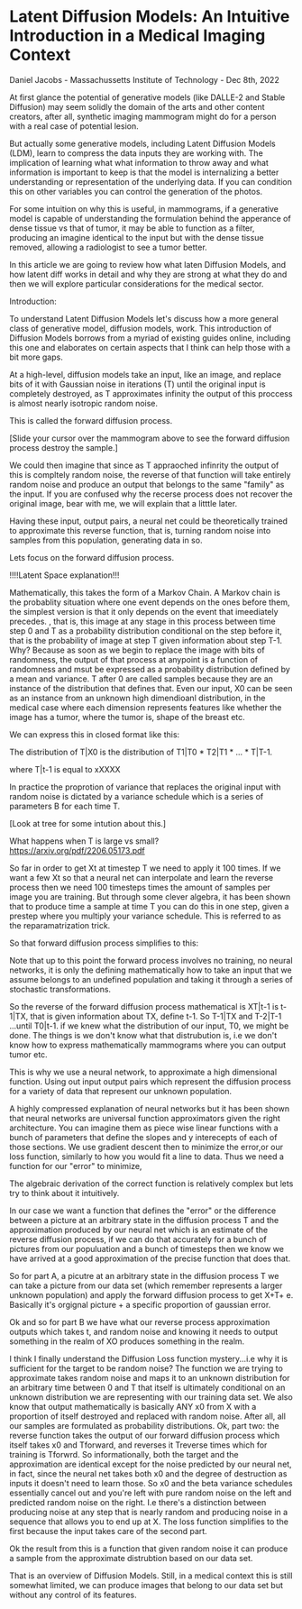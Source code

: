 # Latent Diffusion Models: An Intuitive Introduction in a Medical Imaging Context
Daniel Jacobs - Massachussetts Institute of Technology - Dec 8th, 2022

At first glance the potential of generative models (like DALLE-2 and Stable Diffusion) may seem solidly the domain of the arts and other content creators, after all, synthetic imaging mammogram might do for a person with a real case of potential lesion.    

But actually some generative models, including Latent Diffusion Models (LDM), learn to compress the data inputs they are working with. The implication of learning what what information to throw away and what information is important to keep is that the model is internalizing a better understanding or representation of the underlying data. If you can condition this on other variables you can control the generation of the photos. 

For some intuition on why this is useful, in mammograms, if a generative model is capable of understanding the formulation behind the apperance of dense tissue vs that of tumor, it may be able to function as a filter, producing an imagine identical to the input but with the dense tissue removed, allowing a radiologist to see a tumor better.

In this article we are going to review how what laten Diffusion Models, and how latent diff works in detail and why they are strong at what they do and then we will explore particular considerations for the medical sector.

Introduction:

To understand Latent Diffusion Models let's discuss how a more general class of generative model, diffusion models, work. This introduction of Diffusion Models borrows from a myriad of existing guides online, including this one and elaborates on certain aspects that I think can help those with a bit more gaps.

At a high-level, diffusion models take an input, like an image, and replace bits of it with Gaussian noise in iterations (T) until the original input is completely destroyed, as T approximates infinity the output of this proccess is almost nearly isotropic random noise.

This is called the forward diffusion process.

[Slide your cursor over the mammogram above to see the forward diffusion process destroy the sample.]

We could then imagine that since as T appraoched infinrity the output of this is compltely random noise, the reverse of that function will take entirely random noise and produce an output that belongs to the same "family" as the input. If you are confused why the recerse process does not recover the original image, bear with me, we will explain that a litttle later.

Having these input, output pairs, a neural net could be theoretically trained to approximate this reverse function, that is, turning random noise into samples from this population, generating data in so.


Lets focus on the forward diffusion process.

!!!!Latent Space explanation!!!


Mathematically, this takes the form of a Markov Chain. A Markov chain is the probablity situation where one event depends on the ones before them, the simplest version is that it only depends on the event that imeediately precedes. , that is, this image at any stage in this process between time step 0 and T as a probability distribution conditional on the step before it, that is the probability of image at step T given information about step T-1. Why? Because as soon as we begin to replace the image with bits of randomness, the output of that process at anypoint is a function of randomness and msut be expressed as a probability distribution defined by a mean and variance. T after 0 are called samples because they are an instance of the distribution that defines that. Even our input, X0 can be seen as an instance from an unknown high dimendioanl distribution, in the medical case where each dimension represents features like whether the image has a tumor, where the tumor is, shape of the breast etc.

We can express this in closed format like this:

The distribution of T|X0 is the distribution of T1|T0 * T2|T1 * ... * T|T-1.

where T|t-1 is equal to xXXXX

In practice the proprotion of variance that replaces the original input with random noise is dictated by a variance schedule which is a series of parameters B for each time T.

[Look at tree for some intution about this.]

What happens when T is large vs small? https://arxiv.org/pdf/2206.05173.pdf

So far in order to get Xt at timestep T we need to apply it 100 times. If we want a few Xt so that a neural net can interpolate and learn the reverse process then we need 100 timesteps times the amount of samples per image you are training. But through some clever algebra, it has been shown that to produce time a sample at time T you can do this in one step, given a prestep where you multiply your variance schedule. This is referred to as the reparamatrization trick.

So that forward diffusion process simplifies to this:

Note that up to this point the forward process involves no training, no neural networks, it is only the defining mathematically how to take an input that we assume belongs to an undefined population and taking it through a series of stochastic transformations.

So the reverse of the forward diffusion process mathematical is XT|t-1 is t-1|TX, that is given information about TX, define t-1. So T-1|TX and T-2|T-1 ...until T0|t-1. if we knew what the distribution of our input, T0, we might be done. The things is we don't know what that distrubution is, i.e we don't know how to express mathematically mammograms where you can output tumor etc.

This is why we use a neural network, to approximate a high dimensional function. Using out input output pairs which represent the diffusion process for a variety of data that represent our unknown population.

A highly compressed explanation of neural networks but it has been shown that neural networks are universal function approximators given the right architecture. You can imagine them as piece wise linear functions with a bunch of parameters that define the slopes and y interecepts of each of those sections. We use gradient descent then to minimize the error,or our loss function, similarly to how you would fit a line to data. Thus we need a function for our "error" to minimize,

The algebraic derivation of the correct function is relatively complex but lets try to think about it intuitively.

In our case we want a function that defines the "error" or the difference between a picture at an arbitrary state in the diffusion process T and the approximation produced by our neural net which is an estimate of the reverse diffusion process, if we can do that accurately for a bunch of pictures from our populuation and a bunch of timesteps then we know we have arrived at a good approximation of the precise function that does that.

So for part A, a picutre at an arbitrary state in the diffusion process T we can take a picture from our data set (which remember represents a larger unknown population) and apply the forward diffusion process to get X+T+ e. Basically it's orgignal picture + a specific proportion of gaussian error.

Ok and so for part B we have what our reverse process approximation outputs which takes t, and random noise and knowing it needs to output something in the realm of XO produces something in the realm.

I think I finally understand the Diffusion Loss function mystery...i.e why it is sufficient for the target to be random noise? The function we are trying to approximate takes random noise and maps it to an unknown distribution for an arbitrary time between 0 and T  that itself is ultimately conditional on an unknown distribution we are representing with our training data set. We also know that output mathematically is basically ANY x0 from X with a proportion of itself destroyed and replaced with random noise. After all, all our samples are formulated as probability distributions. Ok, part two: the reverse function takes the output of our forward diffusion process which itself takes x0 and Tforward, and reverses it Treverse times which for training is Tforwrd. So informationally, both the target and the approximation are identical except for the noise predicted by our neural net, in fact, since the neural net takes both x0 and the degree of destruction as inputs it doesn't need to learn those. So x0 and the beta variance schedules essentially cancel out and you're left with pure random noise on the left and predicted random noise on the right. I.e there's a distinction between producing noise at any step that is nearly random and producing noise in a sequence that allows you to end up at X. The loss function simplifies to the first because the input takes care of the second part.

Ok the result from this is a function that given random noise it can produce a sample from the approximate distrubtion based on our data set.

That is an overview of Diffusion Models. Still, in a medical context this is still somewhat limited, we can produce images that belong to our data set but without any control of its features.














